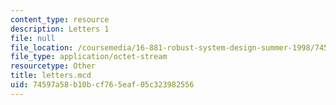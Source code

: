 ```yaml
---
content_type: resource
description: Letters 1
file: null
file_location: /coursemedia/16-881-robust-system-design-summer-1998/74597a58b10bcf765eaf05c323982556_letters.mcd
file_type: application/octet-stream
resourcetype: Other
title: letters.mcd
uid: 74597a58-b10b-cf76-5eaf-05c323982556
---
```

